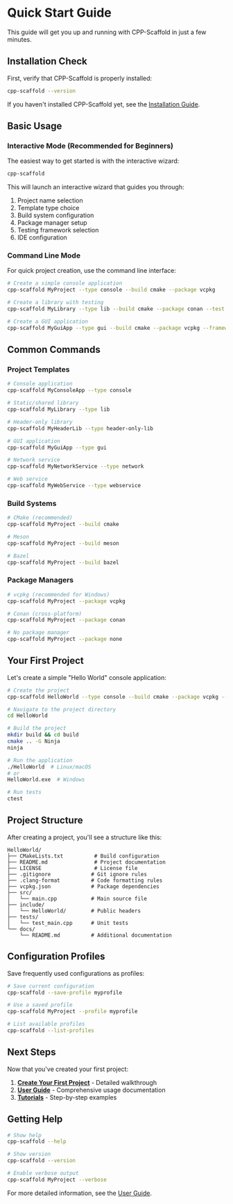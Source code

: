 # Quick Start Guide

This guide will get you up and running with CPP-Scaffold in just a few minutes.

## Installation Check

First, verify that CPP-Scaffold is properly installed:

```bash
cpp-scaffold --version
```

If you haven't installed CPP-Scaffold yet, see the [Installation Guide](installation.md).

## Basic Usage

### Interactive Mode (Recommended for Beginners)

The easiest way to get started is with the interactive wizard:

```bash
cpp-scaffold
```

This will launch an interactive wizard that guides you through:

1. Project name selection
2. Template type choice
3. Build system configuration
4. Package manager setup
5. Testing framework selection
6. IDE configuration

### Command Line Mode

For quick project creation, use the command line interface:

```bash
# Create a simple console application
cpp-scaffold MyProject --type console --build cmake --package vcpkg

# Create a library with testing
cpp-scaffold MyLibrary --type lib --build cmake --package conan --test gtest

# Create a GUI application
cpp-scaffold MyGuiApp --type gui --build cmake --package vcpkg --framework qt
```

## Common Commands

### Project Templates

```bash
# Console application
cpp-scaffold MyConsoleApp --type console

# Static/shared library
cpp-scaffold MyLibrary --type lib

# Header-only library
cpp-scaffold MyHeaderLib --type header-only-lib

# GUI application
cpp-scaffold MyGuiApp --type gui

# Network service
cpp-scaffold MyNetworkService --type network

# Web service
cpp-scaffold MyWebService --type webservice
```

### Build Systems

```bash
# CMake (recommended)
cpp-scaffold MyProject --build cmake

# Meson
cpp-scaffold MyProject --build meson

# Bazel
cpp-scaffold MyProject --build bazel
```

### Package Managers

```bash
# vcpkg (recommended for Windows)
cpp-scaffold MyProject --package vcpkg

# Conan (cross-platform)
cpp-scaffold MyProject --package conan

# No package manager
cpp-scaffold MyProject --package none
```

## Your First Project

Let's create a simple "Hello World" console application:

```bash
# Create the project
cpp-scaffold HelloWorld --type console --build cmake --package vcpkg --test gtest

# Navigate to the project directory
cd HelloWorld

# Build the project
mkdir build && cd build
cmake .. -G Ninja
ninja

# Run the application
./HelloWorld  # Linux/macOS
# or
HelloWorld.exe  # Windows

# Run tests
ctest
```

## Project Structure

After creating a project, you'll see a structure like this:

```
HelloWorld/
├── CMakeLists.txt          # Build configuration
├── README.md               # Project documentation
├── LICENSE                 # License file
├── .gitignore             # Git ignore rules
├── .clang-format          # Code formatting rules
├── vcpkg.json             # Package dependencies
├── src/
│   └── main.cpp           # Main source file
├── include/
│   └── HelloWorld/        # Public headers
├── tests/
│   └── test_main.cpp      # Unit tests
└── docs/
    └── README.md          # Additional documentation
```

## Configuration Profiles

Save frequently used configurations as profiles:

```bash
# Save current configuration
cpp-scaffold --save-profile myprofile

# Use a saved profile
cpp-scaffold MyProject --profile myprofile

# List available profiles
cpp-scaffold --list-profiles
```

## Next Steps

Now that you've created your first project:

1. **[Create Your First Project](first-project.md)** - Detailed walkthrough
2. **[User Guide](../user-guide/index.md)** - Comprehensive usage documentation
3. **[Tutorials](../tutorials/index.md)** - Step-by-step examples

## Getting Help

```bash
# Show help
cpp-scaffold --help

# Show version
cpp-scaffold --version

# Enable verbose output
cpp-scaffold MyProject --verbose
```

For more detailed information, see the [User Guide](../user-guide/index.md).
